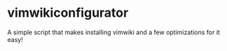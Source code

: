 # vimwikiconfigurator
A simple script that makes installing vimwiki and a few optimizations for it easy!
